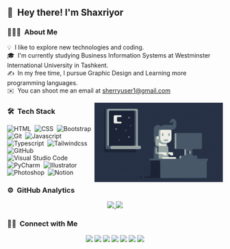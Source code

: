 <h2>🖖 &nbsp;Hey there! I'm Shaxriyor</h2>

<!-- ## 👋 &nbsp;Hey there! I'm Shaxriyor -->

### 👨🏻‍💻 &nbsp;About Me

💡 &nbsp;I like to explore new technologies and coding.\
🎓 &nbsp;I'm currently studying Business Information Systems at Westminster International University in Tashkent.\
✍️ &nbsp;In my free time, I pursue Graphic Design and Learning more programming languages.\
✉️ &nbsp;You can shoot me an email at sherryuser1@gmail.com

<img alt="Night Coding" src="https://raw.githubusercontent.com/AVS1508/AVS1508/master/assets/Night-Coding.gif" align="right"/>

### 🛠 &nbsp;Tech Stack

![HTML](https://img.shields.io/badge/-HTML-05122A?style=flat&logo=HTML5)&nbsp;
![CSS](https://img.shields.io/badge/-CSS-05122A?style=flat&logo=CSS3&logoColor=1572B6)&nbsp;
![Bootstrap](https://img.shields.io/badge/-Bootstrap-05122A?style=flat&logo=bootstrap&logoColor=563D7C)&nbsp;
![Git](https://img.shields.io/badge/-Git-05122A?style=flat&logo=git)&nbsp;
![Javascript](https://img.shields.io/badge/-JavaScript-05122A?style=flat&logo=javascript)&nbsp;
![Typescript](https://img.shields.io/badge/-TypeScript-05122A?style=flat&logo=typescript)&nbsp;
![Tailwindcss](https://img.shields.io/badge/-Tailwind%20CSS-05122A?style=flat&logo=tailwindcss)\
![GitHub](https://img.shields.io/badge/-GitHub-05122A?style=flat&logo=github)&nbsp;
![Visual Studio Code](https://img.shields.io/badge/-Visual%20Studio%20Code-05122A?style=flat&logo=visual-studio-code&logoColor=007ACC)&nbsp;
![PyCharm](https://img.shields.io/badge/-PyCharm-05122A?style=flat&logo=pycharm&logoColor=007ACC)&nbsp;
![Illustrator](https://img.shields.io/badge/-Illustrator-05122A?style=flat&logo=adobe-illustrator)&nbsp;
![Photoshop](https://img.shields.io/badge/-Photoshop-05122A?style=flat&logo=adobe-photoshop)&nbsp;
![Notion](https://img.shields.io/badge/-Notion-05122A?style=flat&logo=notion)

### ⚙️ &nbsp;GitHub Analytics

<p align="center">
<a href="https://github.com/sherryuser">
  <img height="180em" src="https://github-readme-stats-eight-theta.vercel.app/api?username=sherryuser&show_icons=true&theme=algolia&include_all_commits=true&count_private=true"/>
  <img height="180em" src="https://github-readme-stats-eight-theta.vercel.app/api/top-langs/?username=sherryuser&layout=compact&langs_count=8&theme=algolia"/>
</a>
</p>

### 🤝🏻 &nbsp;Connect with Me

<p align="center">
<a href="https://www.shaxriyor.live"><img src="https://img.shields.io/badge/-shaxriyor.live-3423A6?style=flat&logo=Google-Chrome&logoColor=white"/></a>
<a href="https://instagram.com/sherryuser"><img src="https://img.shields.io/badge/-@sherryuser-E4405F?style=flat&logo=Instagram&logoColor=white"/></a>
<a href="https://facebook.com/sherryuser7"><img src="https://img.shields.io/badge/-@sherryuser7-1877F2?style=flat&logo=Facebook&logoColor=white"/></a>
<a href="https://www.t.me/sherryuser"><img src="https://img.shields.io/badge/-@sherryuser-3DA4E3?style=flat&logo=Telegram&logoColor=white"/></a>
<a href="https://www.twitter.com/sherryuser"><img src="https://img.shields.io/badge/-@sherryuser-1769FF?style=flat&logo=Twitter&logoColor=white"/></a>
<a href="https://linkedin.com/in/sherryuser"><img src="https://img.shields.io/badge/-Shaxriyor%20Ergashev-0077B5?style=flat&logo=Linkedin&logoColor=white"/></a>
<a href="mailto:sherryuser1@gmail.com"><img src="https://img.shields.io/badge/-sherryuser1@gmail.com-D14836?style=flat&logo=Gmail&logoColor=white"/></a>
</p>
